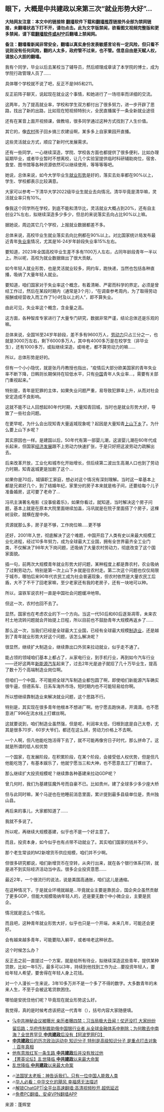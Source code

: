  <!-- 面包屑导航 --> <h2>眼下，大概是中共建政以来第三次“就业形势大好”…</h2> <p class="notice"><b>大陆网友注意：本文中的链接除 <a href="https://github.com/bannedbook/fanqiang" >翻墙</a>软件下载和<a href="https://github.com/killgcd/justmysocks/blob/master/README.md">翻墙推荐</a>链接外全部为禁网链接，未翻墙状态下打不开，请勿点击。此为文字版禁闻，欲看图文视频完整版和更多禁闻，请下载<a href="https://github.com/bannedbook/fanqiang">翻墙软件或APP</a>后翻墙上禁闻网。</p><p>备注：翻墙看新闻非常安全，翻墙以真实身份发表敏感言论有一定风险，但只看不说则没有任何风险，翻的人太多，政府管不过来，也不管。信息自由是天赋人权，请放心大胆的翻墙。</b></p>  <div class="entry"> <p>我有个同学，毕业以后去某校当了辅导员，然后顺理成章读了本学院的博士，成为学院行政管理人员了&#8230;&#8230;</p> <p>具体哪个学校就不说了吧，反正不是985和211。</p> <p>反正前阵子聊天，说起现在就业这个事情，和她进行了一场坦率而详细的交流。</p> <p>这两年，为了提高就业率，学校和学生双方都付出了很多努力，进一步开辟了思路，找出了新的出路，比如现在短视频特别火，全民直播属于一条全新就业途径</p> <p>还有在某音上面开视频课，做教培，很多同学通过这种方式找到了人生价值。</p> <p>其它的，像<a href="https://www.bannedbook.org/bnews/tag/%E5%86%9C%E6%9D%91/" class="st_tag internal_tag" rel="tag" title="标签 农村 下的日志">农村</a>孩子回乡搞三农建设啊，某多多上自家果园开直播。</p> <p>这些灵活就业方式，顺应了新时代发展需求。</p> <p>还有一些同学，一心继续深造，学院、学校各方面也都提供了很多便利，比如办理延期毕业，或者毕业暂时不想离校，让几个实验室提供临时科研辅助岗位，宿舍、食堂、图书馆等各种资源依然可以继续使用，等等等等吧。</p> <p>她说，总体来说，如今大学毕业生<a href="https://www.bannedbook.org/bnews/tag/%E5%B0%B1%E4%B8%9A%E5%BD%A2%E5%8A%BF/" class="st_tag internal_tag" rel="tag" title="标签 就业形势 下的日志">就业形势</a>是好的，落实去处率都在90%以上，学生、学校都表示比较满意。</p> <p>大家可以参考一下清华大学2022级毕业生就业去向情况。清华毕竟是清华嘛，灵活就业率只有10%。</p> <p>像我这个同学所在学校，到底不能和清华比，灵活就业大概占到20%，还有自主创业2%左右，拟继续深造多少多少，但总的来说落实去向占比90%以上嘛。</p> <p>据她说，周边其它几个学校，上报就业数据都差不多。</p> <p>总体来说，高校毕业生就业落实去向比例都在90%以上。对比国家统计局发布最近青年<a href="https://www.bannedbook.org/bnews/tag/%E5%A4%B1%E4%B8%9A%E7%8E%87/" class="st_tag internal_tag" rel="tag" title="标签 失业率 下的日志">失业率</a>情况，尤其是16-24岁年龄段失业率15%左右。</p> <p>要知道，2023年全国高校毕业生差不多有1100万人左右，占同年龄段青年一半以上。所以呢，高校为就业数据做出了很大贡献。</p> <p>如今年轻人就业形势，也是灵活就业较多，网约车，跑快递，当然也包括各种直播，吸纳了大量年轻人就业。</p>  <p>要知道，咱们国家对于失业率这个概念，有着清晰、严密而科学的界定。必须是曾经工作过，然后在某段时期内（通常是3个月），“在调查参考周内，为了取得劳动报酬或经营收入而工作了1小时及以上的人”，即不算失业。</p> <p>由此可见，失业率这个概念，含金量之高。</p> <p>这方面，各种智库专家进行了大量专门研究，数据非常严谨，结论总体还是乐观的嘛。</p> <p>总体来说，全国16至24岁年龄段，差不多有9600万人，<a href="https://www.bannedbook.org/bnews/tag/%E5%8A%B3%E5%8A%A8%E5%8A%9B/" class="st_tag internal_tag" rel="tag" title="标签 劳动力 下的日志">劳动力</a>只占三分之一，也就是3000万左右，剩下6000多万人，其中有4000多万是在校学生（非毕业生），还有1000多万，或拟继续深造，或啃老，都不算劳动力的嘛&#8230;&#8230;</p> <p>所以，总体形势是好的。</p> <p>但有一个小小隐忧，就是张丹丹教授也指出，“疫情后大部分欧美国家的青年失业率不断下降，日韩则长期保持在较低水平，只有<span class='wp_keywordlink_affiliate'><a href="https://www.bannedbook.org/" title="中国" target="_blank">中国</a></span>青年人失业率&#8230;，需要有关部门重视起来。”</p> <p>特别是，青年是犯罪的主体，如果失业问题严重，易导致犯罪率上升，从而对社会安定造成不良影响。</p> <p>这就不能不让人回想起80年代时期，大量知青回城，当时也是就业形势大好，导致了一些社会问题。</p> <p>在更早呢，为什么会出现知青大量返城现象呢？起因是大量知青<a href="https://www.bannedbook.org/bnews/tag/%E4%B8%8A%E5%B1%B1%E4%B8%8B%E4%B9%A1/" class="st_tag internal_tag" rel="tag" title="标签 上山下乡 下的日志">上山下乡</a>了。为什么要上山下乡呢？</p> <p>其实原因也一样。是建国以后，50年代有第一部婴儿潮，这波婴儿潮在60年代成长起来，但国家<span class='wp_keywordlink'><a href="https://www.bannedbook.org/forum2/topic869.html" title="宪政、法治和经济发展——走向市场经济的制度保障" target="_blank">经济发展</a></span>跟不上劳动力快速扩张，于是只好把这波劳动力疏解出去。</p> <p>后来改革开放，工业化和城市化开始增长，但后续第二波出生高潮人口也到了劳动力时期，知青返城更是加剧了这个&#8230;</p> <p>如果你是70后，城镇职工家庭，想必对这个情况有深刻理解。当时这一辈基本上都是兄弟好几个，到了结婚年纪，家里分的房子本来就是格子间，还要给每个儿子准备婚房，这可要了老命了&#8230;</p> <p>冯巩主演著名电影《没事偷着乐》，如果你看过，就知道，当时解决这个房子问题，基本上就是在原本大院里面继续加盖，冯巩就是在院子里面搭了个房子，这棵树没砍，就横在屋中央。</p> <p>资源就那么多，房子是不够，工作岗位嘛&#8230;..更不够</p> <p>还好，2001年入世，彻底解决了这个难题，中国开启了人类有史以来最大规模工业化进程，经过10多年努力，成为全球最大工业国，拥有全世界最齐全工业门类，不仅解决了98年大下岗问题，还吸纳了大量农村劳动力，彻底改变了这个国家面貌。</p>  <p>插一句，前两次大规模青年就业形势大好问题，某种程度上都是靠农村，农业吸纳了过剩劳动力。特别是第一次上山下乡就是往农村走。第二次这个问题也仅仅局限于城市，哪怕后来90年代农民工成为社会普遍现象，但农村依然是大量农民工后盾，大不了不干了回老家嘛，至少老家还有我的老房子，还有一块地可以种。</p> <p>所以，温铁军说农村一直是中国社会问题缓冲地带。</p> <p>但这一次，农村也回不去了。</p> <p>显然，国家也在考虑农业的下一个方向。当这一代50后和60后逐渐凋零，未来农村土地流转问题就会开始提上日程，所以目前也不鼓励青年大规模再返乡了&#8230;&#8230;</p> <p>那么这一次，当我们已经是全球最大工业国，已经有全球最大规模<a href="https://www.bannedbook.org/bnews/tag/%e5%88%b6%e9%80%a0%e4%b8%9a/" class="st_tag internal_tag" rel="tag" title="标签 制造业 下的日志">制造业</a>，还是越到了青年就业形势大好这个问题，该怎么解决呢？</p> <p>很显然，继续扩大制造业，继续靠出口外贸来拉动就业，似乎走不通了。</p> <p>能占领的领域咱们基本上都占了，从家电行业，到手机行业，再到如今汽车行业——还好这两年<a href="https://www.bannedbook.org/bnews/tag/%E6%96%B0%E8%83%BD%E6%BA%90%E6%B1%BD%E8%BD%A6/" class="st_tag internal_tag" rel="tag" title="标签 新能源汽车 下的日志">新能源汽车</a>起来了，过去2年光是迪子就招了几十万毕业生，提高了数十万个高端制造业岗位啊。</p> <p>但咱们一个中国，不可能把全球汽车制造业都包圆了啊，即使咱们新能源汽车确实很牛逼，但德系车、日系车海外市场，短时期内也不可能轻易给你啊。</p> <p>所以想继续靠制造业来解决就业问题，这个思路不行。</p> <p>特别是，其实现在很多青年他根本不想进厂啊。他宁愿去跑快递，开滴滴，也不愿意进厂996在流水线上打螺丝啊。</p> <p>这就要说到，咱们制造业虽然强，但是呢，利润率太低，归根到底是自己太卷，尤其是很多70岁、60岁大爷们，都还在这么拼，劳动力价格上不去啊。</p> <p>一个人啊，但凡他能吃饱活得下去了，就不可能再像穷日子时代，那么拼命了。这就是所谓的低人权优势</p> <p>一个国家，在发展阶段，在积累阶段，在某个阶段，会接受低人权优势，但是但凡他能吃饱了，有基本娱乐了，他就宁愿当三和大神，也不愿意去工厂打螺丝了。</p> <p>那么继续扩大投资规模呢？继续靠各种基建来拉动GDP呢？</p> <p>曾几何时，我们为基建狂魔外号而自豪不已。比如贵州，建了全球多少多少座大桥</p>  <p>但与此同时嘛，某个马逆也在他睡前消息里面，累计提到最多县级单位是，贵州独山县。</p> <p>再后来的事儿，大家都知道了&#8230;&#8230;</p> <p>我就不多说了。</p> <p>所以呢，再继续大规模基建，似乎也不是一个好主意了。</p> <p>而且，投资本身，如今似乎也有点带不动就业了。其实咱们国家的钱并不少。</p> <p>那个老生常谈的M2新增货币供应规模，咱们并不少啊。</p> <p>但很多研究都说，咱们新增货币在空转，从央行出来，就在各个银行体系打转，就是进不到实际经济活动当中去。很多企业投资意愿&#8230;&#8230;</p> <p>最近2年，一个很流行的说法，说是美国高通胀，咱们这儿是通缩。</p> <p>在这种情况下，于是就业环境就越是&#8230;毕竟就业主要是靠民企，国企央企虽然贡献了更多GDP，但能大规模吸纳年轻人的，还是要无数个中小微企业，主要是民企。</p> <p>情况就是这么个情况。</p> <p>而且吧，这种青年就业形势大好，似乎也只是一个开端，未来几年，可能还会更好。</p> <p>会有越来越多青年，可能要陷入躺平，或者啃老这种状态。</p> <p>这个时候怎么办？</p> <p>反正去之前一直提过一个方案，就是给所有待业，拟继续深造这些青年，提供某种贷款，比如一年5万，最多可以3年，持续到他找到工作为止&#8230;要投资年轻人，要给年轻人希望，要舍得在年轻人身上花钱。</p> <p>对一个人漫长一生来说，3年10多万并不是一个多了不得的数字。大多数青年的未来人生，不至于会被这笔贷款困住。</p>  <p>哪怕是安抚住他们呢？毕竟现在就业形势这么好。</p> <p>我觉得，真的是时候考虑该把这一代青年（），括号内容大家随便填。</p> <!--<div id="taboola-mid-1"></div>--><ul class='op-related-articles' title='相关阅读'> <li><a href='https://www.bannedbook.org/bnews/bannedvideo/20240423/2028414.html' target='_blank'>🔍中共神秘会议被曝光 亲历者曝四禁；习当局极大丑闻！仗还没打 大家纷纷留后路；华府传制裁助俄中国银行业者 从全球金融体系中剔除；为何敢去中南海？全世界罕见 <b>中共建政</b>后没有【阿波罗网FD】</a></li> <li><a href='https://www.bannedbook.org/bnews/sohnews/20240419/2026964.html' target='_blank'><b>中共建政</b>后的历次政治运动中 知识分子 特别是高级知识分子 是重点打击对象｜百年真相</a></li> <li><a href='https://www.bannedbook.org/bnews/cnnews/20240407/2022081.html' target='_blank'>他有意放红军一条生路 <b>中共建政</b>后并没有放过他</a></li> <li><a href='https://www.bannedbook.org/bnews/ccpdope/20240215/2001453.html' target='_blank'>【菁英论坛】乱世降临 <b>中共建政</b>以来最大命案</a></li> <li><a href='https://www.bannedbook.org/bnews/comments/20240215/2001229.html' target='_blank'>乱世降临 <b>中共建政</b>以来最大命案</a></li> </ul> <ul class="texttj"> <li>🔥<a href="https://www.bannedbook.org/bnews/ssgc/20230219/1850782.html" target="_blank">法国犹太老板：神告诉我们，只有一位中国人能救人类</a></li> <li>🔥<a href="https://www.bannedbook.org/bnews/comments/20220220/1694796.html" target="_blank">华人必看：中华文化的飓风 幸福感无法描述</a></li> <li>🔥<a href="https://github.com/bannedbook/fanqiang/wiki/V2ray%E6%9C%BA%E5%9C%BA" target="_blank">解锁ChatGPT|全平台高速翻墙:高清视频秒开,超低延迟</a></li> <li>🔥<a href="https://github.com/bannedbook/fanqiang/wiki/%E7%A6%81%E9%97%BB%E7%BD%91%E5%AE%89%E5%8D%93%E7%BF%BB%E5%A2%99%E6%96%B0%E9%97%BBAPP" target="_blank">免费PC翻墙、安卓VPN翻墙APP</a></li> </ul><p class="src-info">来源：蓬辉堂 </p><a name='sharetosocial'></a> <div style="margin-bottom:5px;padding-bottom:5px;clear:both"> <div id="archive-pix-1" class="banner-ads"> <!-- AuctionX Display platform tag START --> <div id="27602x728x90x621x_ADSLOT1" clicktrack="%%CLICK_URL_ESC%%"></div>  <!-- AuctionX Display platform tag END --> </div> <div id="archive-pix-2" class="banner-ads"> <!-- AuctionX Display platform tag START --> <div id="27556x300x250x621x_ADSLOT1" clicktrack="%%CLICK_URL_ESC%%" style="margin:0 auto;text-align:center"></div>  <!-- AuctionX Display platform tag END --> </div> </div>  <div id="archive-pix-1" class="banner-ads"> <!-- AuctionX Display platform tag START --> <div id="27603x728x90x621x_ADSLOT1" clicktrack="%%CLICK_URL_ESC%%"></div>  <!-- AuctionX Display platform tag END --> </div> </div><!--END ENTRY--> 